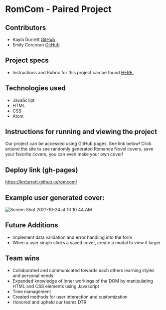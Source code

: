 # RomCom - Paired Project 

## Contributors 

  - Kayla Durrett [GitHub](https://github.com/krdurrett)
  - Emily Corcoran [GitHub](https://github.com/Emily-Cathleen)
  
## Project specs

  - Instructions and Rubric for this project can be found [HERE.](https://frontend.turing.edu/projects/module-1/romcom-pair.html)

## Technologies used

  - JavaScript 
  - HTML
  - CSS
  - Atom

## Instructions for running and viewing the project

  Our project can be accessed using GitHub pages. See link below!
  Click around the site to see randomly generated Romance Novel covers, save your favorite covers, you can even make your own cover!

## Deploy link (gh-pages)

  https://krdurrett.github.io/romcom/
  
## Example user generated cover:

![Screen Shot 2021-10-24 at 10 10 44 AM](https://user-images.githubusercontent.com/88299275/138602703-c28e8149-67f3-4091-8cc8-336b13184292.png)

## Future Additions

 - Implement data validation and error handling into the form
 - When a user single clicks a saved cover, create a modal to view it larger

## Team wins 

- Collaborated and communicated towards each others learning styles and personal needs
- Expanded knowledge of inner workings of the DOM by manipulating HTML and CSS elements using Javascript
- Time management
- Created methods for user interaction and customization
- Honored and upheld our teams DTR 

